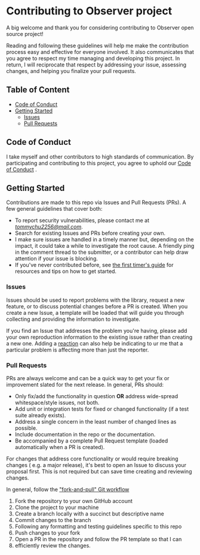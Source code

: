 # Contributing to Observer project

A big welcome and thank you for considering contributing to Observer open source
project!

Reading and following these guidelines will help me make the contribution
process easy and effective for everyone involved. It also communicates that you
agree to respect my time managing and developing this project. In return, I will
reciprocate that respect by addressing your issue, assessing changes, and
helping you finalize your pull requests.

## Table of Content

* [Code of Conduct](#code-of-conduct)
* [Getting Started](#getting-started)
	* [Issues](#issues)
	* [Pull Requests](#pull-requests)

## Code of Conduct

I take myself and other contributors to high standards of communication. By
participating and contributing to this project, you agree to uphold
our [Code of Conduct](https://github.com/chutommy/observer/blob/master/CODE_OF_CONDUCT.md)
.

## Getting Started

Contributions are made to this repo via Issues and Pull Requests (PRs). A few
general guidelines that cover both:

- To report security vulnerabilities, please contact me at *tommychu2256@mail.com*.
- Search for existing Issues and PRs before creating your own.
- I make sure issues are handled in a timely manner but, depending on the
  impact, it could take a while to investigate the root cause. A friendly ping
  in the comment thread to the submitter, or a contributor can help draw
  attention if your issue is blocking.
- If you've never contributed before,
  see [the first timer's guide](https://www.firsttimersonly.com/) for resources
  and tips on how to get started.

### Issues

Issues should be used to report problems with the library, request a new
feature, or to discuss potential changes before a PR is created. When you create
a new Issue, a template will be loaded that will guide you through collecting
and providing the information to investigate.

If you find an Issue that addresses the problem you're having, please add your
own reproduction information to the existing issue rather than creating a new
one. Adding
a [reaction](https://github.blog/2016-03-10-add-reactions-to-pull-requests-issues-and-comments/)
can also help be indicating to ur me that a particular problem is affecting more
than just the reporter.

### Pull Requests

PRs are always welcome and can be a quick way to get your fix or improvement
slated for the next release. In general, PRs should:

- Only fix/add the functionality in question **OR** address wide-spread
  whitespace/style issues, not both.
- Add unit or integration tests for fixed or changed functionality (if a test
  suite already exists).
- Address a single concern in the least number of changed lines as possible.
- Include documentation in the repo or the documentation.
- Be accompanied by a complete Pull Request template (loaded automatically when
  a PR is created).

For changes that address core functionality or would require breaking changes (
e.g. a major release), it's best to open an Issue to discuss your proposal
first. This is not required but can save time creating and reviewing changes.

In general, follow
the ["fork-and-pull" Git workflow](https://github.com/susam/gitpr)

1. Fork the repository to your own GitHub account
2. Clone the project to your machine
3. Create a branch locally with a succinct but descriptive name
4. Commit changes to the branch
5. Following any formatting and testing guidelines specific to this repo
6. Push changes to your fork
7. Open a PR in the repository and follow the PR template so that I can
8. efficiently review the changes.
